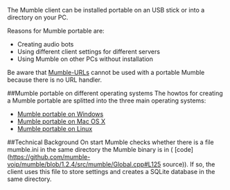 The Mumble client can be installed portable on an USB stick or into a directory on your PC.

Reasons for Mumble portable are:
* Creating audio bots
* Using different client settings for different servers
* Using Mumble on other PCs without installation

Be aware that [Mumble-URLs](Mumble_URL.md) cannot be used with a portable Mumble because there is no URL handler.

##Mumble portable on different operating systems
The howtos for creating a Mumble portable are splitted into the three main operating systems:
* [Mumble portable on Windows](Mumble_Portable_Windows.md)
* [Mumble portable on Mac OS X](Mumble_Portable_Mac_OS_X.md)
* [Mumble portable on Linux](Mumble_Portable_Linux.md)

##Technical Background
On start Mumble checks whether there is a file mumble.ini in the same directory the Mumble binary is in ( [code](https://github.com/mumble-voip/mumble/blob/1.2.4/src/mumble/Global.cpp#L125 source)). If so, the client uses this file to store settings and creates a SQLite database in the same directory.


